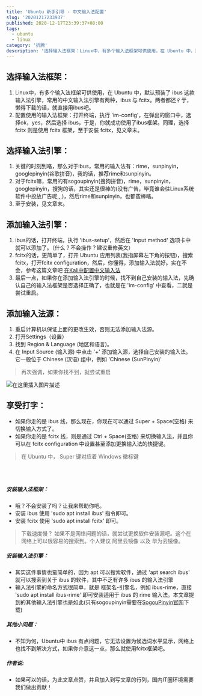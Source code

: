 ```yaml
---
title: 'Ubuntu 新手引导 - 中文输入法配置'
slug: '20201217233937'
published: 2020-12-17T23:39:37+08:00
tags:
  - ubuntu
  - linux
category: '折腾'
description: '选择输入法框架：Linux中，有多个输入法框架可供使用，在 Ubuntu 中，默认预装了 ibus 这款输入法引擎，常用的中文输入法引擎有两种，ibus 与 fcitx。两者都还彳亍，懒得下载的话，就直接用ibus吧。配置使用的输入法框架：打开终端，执行 ‘im-config’，在弹出的窗口中，选择ok，yes，然后选择 ibus，于是，你就成功使用了ibus框架。同理，选择 fcitx 则是使用 fcitx 框架，至于安装 fcitx，见文章末。选择输入法引擎：关键的时刻到咯，那么对于ibu'
---
```


## 选择输入法框架：

1. Linux中，有多个输入法框架可供使用，在 Ubuntu 中，默认预装了 ibus 这款输入法引擎，常用的中文输入法引擎有两种，ibus 与 fcitx。两者都还彳亍，懒得下载的话，就直接用ibus吧。
2. 配置使用的输入法框架：打开终端，执行 'im-config'，在弹出的窗口中，选择ok，yes，然后选择 ibus，于是，你就成功使用了ibus框架。同理，选择 fcitx 则是使用 fcitx 框架，至于安装 fcitx，见文章末。

## 选择输入法引擎：

1. 关键的时刻到咯，那么对于ibus，常用的输入法有：rime，sunpinyin，googlepinyin(谷歌拼音)，我的话，推荐rime和sunpinyin。
2. 对于fcitx嘛，常用的有sogoupinyin(搜狗拼音)，rime，sunpinyin，googlepinyin，搜狗的话，其实还是很棒的(没有广告，毕竟谁会往Linux系统软件中投放广告呢,,,)，然后rime和sunpinyin，也都蛮棒咯。
3. 至于安装，见文章末。

## 添加输入法引擎：

1. ibus的话，打开终端，执行 'ibus-setup'，然后在 'Input method' 选项卡中就可以添加了。（什么？不会操作？建议重修英文）
2. fcitx的话，更简单了，打开 Ubuntu 应用列表(我指屏幕左下角的按钮)，搜索fcitx，打开fcitx configuration，然后，你懂得，添加输入法就好。实在不会，参考这篇文章吧 [在Kali中配置中文输入法](https://editor.csdn.net/md/?articleId=110823818)
3. 最后一点，如果你在添加输入法引擎的时候，找不到自己安装的输入法，先确认自己的输入法框架是否选择正确了，也就是在 'im-config' 中查看，二就是尝试重启。

## 添加输入法源：

1. 重启计算机以保证上面的更改生效，否则无法添加输入法源。
2. 打开Settings（设置）
3. 找到 Region & Language (地区和语言)。
4. 在 Input Source (输入源) 中点击 '+' 添加输入源，选择自己安装的输入法。它一般位于 Chinese (汉语) 组中，例如 'Chinese (SunPinyin)'

> 再次强调，如果你找不到，就尝试重启
 

![在这里插入图片描述](/images/20201217231817146.png)

## 享受打字：

- 如果你走的是 ibus 线，那么现在，你现在可以通过 Super + Space(空格) 来切换输入方式了。
- 如果你走的是 fcitx 线，则是通过 Ctrl + Space(空格) 来切换输入法，并且你可以在 fcitx configuration 中设置甚至添加更换输入法的快捷键。

> 在 Ubuntu 中， Super 键对应着 Windows 徽标键





<br/><br/>

##### 安装输入法框架：

- 哦？不会安装了吗？让我来帮助你吧。
- 安装 ibus 使用 'sudo apt install ibus' 指令即可。
- 安装 fcitx 使用 'sudo apt install fcitx' 即可。

> 下载速度慢？ 如果不是网络问题的话，就尝试更换软件安装源吧。这个在网络上可以很容易的搜索到。个人建议 阿里云镜像 以及 华为云镜像。

##### 安装输入法引擎：

- 其实这件事情也蛮简单的，因为 apt 可以搜索软件，通过 'apt search ibus' 就可以搜索到关于 ibus 的软件，其中不乏有许多 ibus 的输入法引擎
- 输入法引擎的命名方式很简单，就是 框架名-引擎名，例如 ibus-rime，直接 'sudo apt install ibus-rime' 即可安装适用于 ibus 的 rime 输入法。本文章提到的其他输入法引擎也是如此(只有sogoupinyin需要在[SogouPinyin官网](https://pinyin.sogou.com/linux/)下载)


##### 其他小问题：

- 不知为何，Ubuntu中 ibus 有点问题，它无法设置为候选词水平显示，网络上也找不到解决方式，如果你介意这一点，那么就使用fcitx框架吧。


##### *作者说:*


- 如果可以的话，为此文章点赞，并且加入到写文章的行列，国内IT圈环境需要我们做出贡献！
